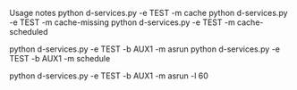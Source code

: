 Usage notes
python d-services.py -e TEST -m cache
python d-services.py -e TEST -m cache-missing
python d-services.py -e TEST -m cache-scheduled

python d-services.py -e TEST -b AUX1 -m asrun
python d-services.py -e TEST -b AUX1 -m schedule

python d-services.py -e TEST -b AUX1 -m asrun -l 60
